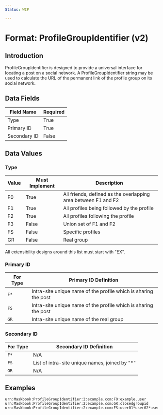 ```yaml
---
Status: WIP

---
```


# Format: ProfileGroupIdentifier (v2)

## Introduction

ProfileGroupIdentifier is designed to provide a universal interface for locating a post on a social network. A ProfileGroupIdentifier string may be used to calculate the URL of the permanent link of the profile group on its social network.

## Data Fields

Field Name      | Required
--------------- | --------
Type            | True
Primary ID      | True
Secondary ID    | False

## Data Values

### Type

Value   | Must Implement    | Description
------- | ----------------- | -----------
F0      | True              | All friends, defined as the overlapping area between F1 and F2
F1      | True              | All profiles being followed by the profile
F2      | True              | All profiles following the profile
F3      | False             | Union set of F1 and F2
FS      | False             | Specific profiles
GR      | False             | Real group

All extensibility designs around this list must start with "EX".

### Primary ID

For Type    | Primary ID Definition
----------- | ---------------------
`F*`        | Intra-site unique name of the profile which is sharing the post
`FS`        | Intra-site unique name of the profile which is sharing the post
`GR`        | Intra-site unique name of the real group

### Secondary ID

For Type    | Secondary ID Definition
----------- | -----------------------
`F*`        | N/A
`FS`        | List of intra-site unique names, joined by "\*"
`GR`        | N/A

## Examples

```
urn:Maskbook:ProfileGroupIdentifier:2:example.com:F0:example.user
urn:Maskbook:ProfileGroupIdentifier:2:example.com:GR:closedgroupid
urn:Maskbook:ProfileGroupIdentifier:2:example.com:FS:user01*user02*user03
```

